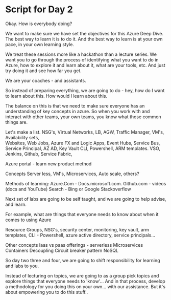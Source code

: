 # Script for Day 2

Okay. How is everybody doing? 

We want to make sure we have set the objectives for this Azure Deep Dive. 
The best way to learn it is to do it. And the best way to learn is at your own pace, in your own learning style. 

We treat these sessions more like a hackathon than a lecture series. We want you to go through the process of identifying what you want to do in Azure, how to explore it and learn about it, what are your tools, etc. And just try doing it and see how far you get. 

We are your coaches - and assistants. 

So instead of preparing everything, we are going to do - hey, how do I want to learn about this.  How would I learn about this.


The balance on this is that we need to make sure everyone has an understanding of key concepts in azure. So when you work with and interact with other teams, your own teams, you know what those common things are. 

Let's make a list. 
NSG's,  Virtual Networks, LB, AGW, Traffic Manager, VM's,  Availability sets,  
Websites, Web Jobs, Azure FX and Logic Apps, Event Hubs, Service Bus, 
Service Principal, AZ AD, Key Vault 
CLI, Powershell, ARM templates. 
VSO, Jenkins, Github, 
Service Fabric, 

Azure portal - learn new product method

Concepts
Server less, VM's, Microservices, 
Auto scale, others? 

Methods of learning:
Azure.Com - Docs.microsoft.com. 
Github.com - videos (docs and YouTube) 
Search - Bing or Google 
Stackoverflow 

Next set of labs are going to be self taught, and we are going to help advise, and learn.

For example, what are things that everyone needs to know about when it comes to using Azure

Resource Groups, NSG's, security center, monitoring, key vault, arm templates, CLI - Powershell, azure active directory, service principals...

Other concepts
Iaas vs paas offerings - serverless
Microservices
Containers
Decoupling 
Circuit breaker pattern
NoSQL 



So day two three and four, we are going to shift responsibility for learning and labs to you. 

Instead of lecturing on topics, we are going to as a group pick topics and explore things that everyone needs to 'know'... And in that process, develop a methodology for you doing this on your own…  with our assistance.  But it's about empowering you to do this stuff.. 




